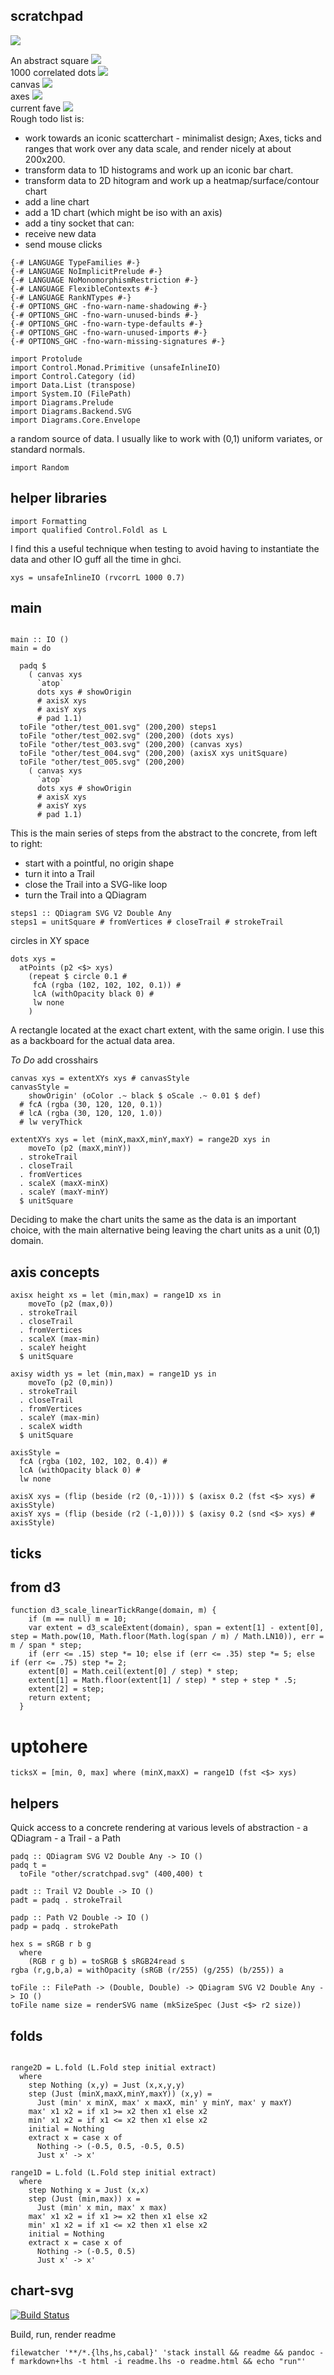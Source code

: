 <meta charset='utf-8'> <link rel="stylesheet" href="lhs.css">

scratchpad
----------

![](other/scratchpad.svg)

<html>
<div class="pic">

<caption align="top">
An abstract square
</caption>
<img src="other/test_001.svg"/>

</div>

<div class="pic">

<caption align="top">
1000 correlated dots
</caption>
<img src="other/test_002.svg"/>

</div>

<div class="pic">

<caption align="top">
canvas
</caption>
<img src="other/test_003.svg"/>

</div>

<div class="pic">

<caption align="top">
axes
</caption>
<img src="other/test_004.svg"/>

</div>

<div class="pic">

<caption align="top">
current fave
</caption>
<img src="other/test_005.svg"/>

</div>

<div style="clear: both">

</div>

</html>
Rough todo list is:

-   work towards an iconic scatterchart - minimalist design; Axes, ticks
    and ranges that work over any data scale, and render nicely at
    about 200x200.
-   transform data to 1D histograms and work up an iconic bar chart.
-   transform data to 2D hitogram and work up a heatmap/surface/contour
    chart
-   add a line chart
-   add a 1D chart (which might be iso with an axis)
-   add a tiny socket that can:
-   receive new data
-   send mouse clicks

``` {.sourceCode .literate .haskell}
{-# LANGUAGE TypeFamilies #-}
{-# LANGUAGE NoImplicitPrelude #-}
{-# LANGUAGE NoMonomorphismRestriction #-}
{-# LANGUAGE FlexibleContexts #-}
{-# LANGUAGE RankNTypes #-}
{-# OPTIONS_GHC -fno-warn-name-shadowing #-}
{-# OPTIONS_GHC -fno-warn-unused-binds #-}
{-# OPTIONS_GHC -fno-warn-type-defaults #-}
{-# OPTIONS_GHC -fno-warn-unused-imports #-}
{-# OPTIONS_GHC -fno-warn-missing-signatures #-}

import Protolude
import Control.Monad.Primitive (unsafeInlineIO)
import Control.Category (id)
import Data.List (transpose)
import System.IO (FilePath)
import Diagrams.Prelude
import Diagrams.Backend.SVG
import Diagrams.Core.Envelope
```

a random source of data. I usually like to work with (0,1) uniform
variates, or standard normals.

``` {.sourceCode .literate .haskell}
import Random
```

helper libraries
----------------

``` {.sourceCode .literate .haskell}
import Formatting
import qualified Control.Foldl as L
```

I find this a useful technique when testing to avoid having to
instantiate the data and other IO guff all the time in ghci.

``` {.sourceCode .literate .haskell}
xys = unsafeInlineIO (rvcorrL 1000 0.7)
```

main
----

``` {.sourceCode .literate .haskell}

main :: IO ()
main = do 

  padq $
    ( canvas xys
      `atop`
      dots xys # showOrigin
      # axisX xys
      # axisY xys
      # pad 1.1)
  toFile "other/test_001.svg" (200,200) steps1
  toFile "other/test_002.svg" (200,200) (dots xys)
  toFile "other/test_003.svg" (200,200) (canvas xys)
  toFile "other/test_004.svg" (200,200) (axisX xys unitSquare)
  toFile "other/test_005.svg" (200,200)
    ( canvas xys
      `atop`
      dots xys # showOrigin
      # axisX xys
      # axisY xys
      # pad 1.1)
```

This is the main series of steps from the abstract to the concrete, from
left to right:

-   start with a pointful, no origin shape
-   turn it into a Trail
-   close the Trail into a SVG-like loop
-   turn the Trail into a QDiagram

``` {.sourceCode .literate .haskell}
steps1 :: QDiagram SVG V2 Double Any
steps1 = unitSquare # fromVertices # closeTrail # strokeTrail
```

circles in XY space

``` {.sourceCode .literate .haskell}
dots xys =
  atPoints (p2 <$> xys)
    (repeat $ circle 0.1 #
     fcA (rgba (102, 102, 102, 0.1)) #
     lcA (withOpacity black 0) #
     lw none
    )
```

A rectangle located at the exact chart extent, with the same origin. I
use this as a backboard for the actual data area.

*To Do* add crosshairs

``` {.sourceCode .literate .haskell}
canvas xys = extentXYs xys # canvasStyle
canvasStyle =
    showOrigin' (oColor .~ black $ oScale .~ 0.01 $ def)
  # fcA (rgba (30, 120, 120, 0.1))
  # lcA (rgba (30, 120, 120, 1.0))
  # lw veryThick

extentXYs xys = let (minX,maxX,minY,maxY) = range2D xys in
    moveTo (p2 (maxX,minY))
  . strokeTrail
  . closeTrail
  . fromVertices
  . scaleX (maxX-minX)
  . scaleY (maxY-minY)
  $ unitSquare
```

Deciding to make the chart units the same as the data is an important
choice, with the main alternative being leaving the chart units as a
unit (0,1) domain.

axis concepts
-------------

``` {.sourceCode .literate .haskell}
axisx height xs = let (min,max) = range1D xs in
    moveTo (p2 (max,0))
  . strokeTrail
  . closeTrail
  . fromVertices
  . scaleX (max-min)
  . scaleY height
  $ unitSquare

axisy width ys = let (min,max) = range1D ys in
    moveTo (p2 (0,min))
  . strokeTrail
  . closeTrail
  . fromVertices
  . scaleY (max-min)
  . scaleX width
  $ unitSquare

axisStyle =
  fcA (rgba (102, 102, 102, 0.4)) #
  lcA (withOpacity black 0) #
  lw none

axisX xys = (flip (beside (r2 (0,-1)))) $ (axisx 0.2 (fst <$> xys) # axisStyle)
axisY xys = (flip (beside (r2 (-1,0)))) $ (axisy 0.2 (snd <$> xys) # axisStyle)
```

ticks
-----

from d3
-------

``` {.js}
function d3_scale_linearTickRange(domain, m) {
    if (m == null) m = 10;
    var extent = d3_scaleExtent(domain), span = extent[1] - extent[0], step = Math.pow(10, Math.floor(Math.log(span / m) / Math.LN10)), err = m / span * step;
    if (err <= .15) step *= 10; else if (err <= .35) step *= 5; else if (err <= .75) step *= 2;
    extent[0] = Math.ceil(extent[0] / step) * step;
    extent[1] = Math.floor(extent[1] / step) * step + step * .5;
    extent[2] = step;
    return extent;
  }
```

uptohere
========

``` {.sourceCode .literate .haskell}
ticksX = [min, 0, max] where (minX,maxX) = range1D (fst <$> xys)
```

helpers
-------

Quick access to a concrete rendering at various levels of abstraction -
a QDiagram - a Trail - a Path

``` {.sourceCode .literate .haskell}
padq :: QDiagram SVG V2 Double Any -> IO ()
padq t =
  toFile "other/scratchpad.svg" (400,400) t

padt :: Trail V2 Double -> IO ()
padt = padq . strokeTrail

padp :: Path V2 Double -> IO ()
padp = padq . strokePath

hex s = sRGB r b g
  where
    (RGB r g b) = toSRGB $ sRGB24read s
rgba (r,g,b,a) = withOpacity (sRGB (r/255) (g/255) (b/255)) a

toFile :: FilePath -> (Double, Double) -> QDiagram SVG V2 Double Any -> IO ()
toFile name size = renderSVG name (mkSizeSpec (Just <$> r2 size))
```

folds
-----

``` {.sourceCode .literate .haskell}

range2D = L.fold (L.Fold step initial extract)
  where
    step Nothing (x,y) = Just (x,x,y,y)
    step (Just (minX,maxX,minY,maxY)) (x,y) =
      Just (min' x minX, max' x maxX, min' y minY, max' y maxY)
    max' x1 x2 = if x1 >= x2 then x1 else x2
    min' x1 x2 = if x1 <= x2 then x1 else x2
    initial = Nothing
    extract x = case x of
      Nothing -> (-0.5, 0.5, -0.5, 0.5)
      Just x' -> x'

range1D = L.fold (L.Fold step initial extract)
  where
    step Nothing x = Just (x,x)
    step (Just (min,max)) x =
      Just (min' x min, max' x max)
    max' x1 x2 = if x1 >= x2 then x1 else x2
    min' x1 x2 = if x1 <= x2 then x1 else x2
    initial = Nothing
    extract x = case x of
      Nothing -> (-0.5, 0.5)
      Just x' -> x'
```

chart-svg
---------

[![Build
Status](https://travis-ci.org/tonyday567/chart-svg.png)](https://travis-ci.org/tonyday567/chart-svg)

Build, run, render readme

    filewatcher '**/*.{lhs,hs,cabal}' 'stack install && readme && pandoc -f markdown+lhs -t html -i readme.lhs -o readme.html && echo "run"' 

